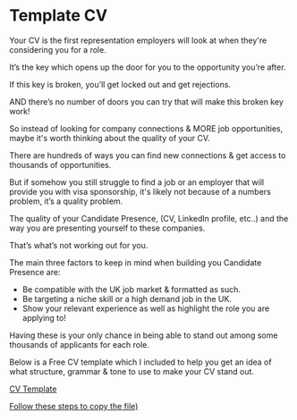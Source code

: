 # Template CV

Your CV is the first representation employers will look at when they're considering you for a role.

It’s the key which opens up the door for you to the opportunity you’re after.

If this key is broken, you’ll get locked out and get rejections.

AND there’s no number of doors you can try that will make this broken key work!

So instead of looking for company connections & MORE job opportunities, maybe it's worth thinking about the quality of your CV.

There are hundreds of ways you can find new connections & get access to thousands of opportunities.

But if somehow you still struggle to find a job or an employer that will provide you with visa sponsorship, it's likely not because of a numbers problem, it’s a quality problem.

The quality of your Candidate Presence, (CV, LinkedIn profile, etc..) and the way you are presenting yourself to these companies.

That’s what’s not working out for you.

The main three factors to keep in mind when building you Candidate Presence are: 

- Be compatible with the UK job market & formatted as such.
- Be targeting a niche skill or a high demand job in the UK.
- Show your relevant experience as well as highlight the role you are applying to!

Having these is your only chance in being able to stand out among some thousands of applicants for each role.

Below is a Free CV template which I included to help you get an idea of what structure, grammar & tone to use to make your CV stand out.

[CV Template](https://docs.google.com/document/d/1cAFiMi2GotaSwqrEIOfNHLtQZHbqGe9GLURGpVPsBqw/)

[Follow these steps to copy the file)](https://support.google.com/docs/answer/49114?hl=en-GB&co=GENIE.Platform%3DDesktop#zippy=%2Cmake-a-copy-of-a-file)

